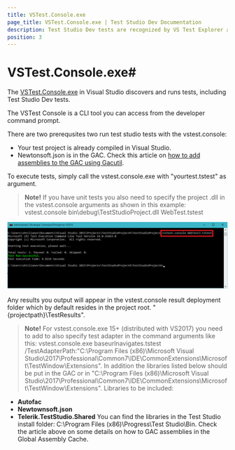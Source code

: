 ```yaml
---
title: VSTest.Console.exe 
page_title: VSTest.Console.exe | Test Studio Dev Documentation
description: Test Studio Dev tests are recognized by VS Test Explorer and could be executed by it. 
position: 3
---
```

# VSTest.Console.exe#

The <a href="https://msdn.microsoft.com/en-us/library/jj155796.aspx" target="_blank">VSTest.Console.exe</a> in Visual Studio discovers and runs tests, including Test Studio Dev tests.

The VSTest Console is a CLI tool you can access from the developer command prompt.

There are two prerequsites two run test studio tests with the vstest.console:
* Your test project is already compiled in Visual Studio. 
* Newtonsoft.json is in the GAC. Check this article on <a href="https://docs.microsoft.com/en-us/dotnet/framework/app-domains/how-to-install-an-assembly-into-the-gac" target="_blank">how to add assemblies to the GAC using Gacutil</a>. 

To execute tests, simply call the vstest.console.exe with "yourtest.tstest" as argument.

>__Note!__ If you have unit tests you also need to specify the project .dll in the vstest.console arguments as shown in this example: vstest.console bin\debug\TestStudioProject.dll WebTest.tstest

![Start test][1]

Any results you output will appear in the vstest.console result deployment folder which by default resides in the project root. "{projectpath}\TestResults".

>__Note!__ For vstest.console.exe 15+ (distributed with VS2017) you need to add to also specify test adapter in the command arguments like this: vstest.console.exe baseurlnavigates.tstest   /TestAdapterPath:"C:\Program Files (x86)\Microsoft Visual Studio\2017\Professional\Common7\IDE\CommonExtensions\Microsoft\TestWindow\Extensions". In addition the libraries listed below should be put in the GAC or in "C:\Program Files (x86)\Microsoft Visual Studio\2017\Professional\Common7\IDE\CommonExtensions\Microsoft\TestWindow\Extensions". Libraries to be included:
* __Autofac__
* __Newtownsoft.json__
* __Telerik.TestStudio.Shared__ 
You can find the libraries in the Test Studio install folder: C:\Program Files (x86)\Progress\Test Studio\Bin. Check the article above on some details on how to GAC assemblies in the Global Assembly Cache.

[1]: images/vs-test-console/fig1.png

